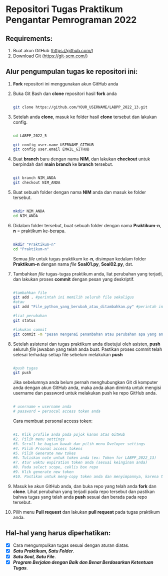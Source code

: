 # Repositori Tugas Praktikum Pengantar Pemrograman 2022

## Requirements:
1. Buat akun GitHub (https://github.com/)
2. Download Git (https://git-scm.com/)


## Alur pengumpulan tugas ke repositori ini:

1.  **Fork** repositori ini menggunakan akun GitHub anda

2. Buka Git Bash dan **clone** repositori hasil **fork** anda

   ```sh

   git clone https://github.com/YOUR_USERNAME/LABPP_2022_13.git

   ```

3. Setelah anda **clone**, masuk ke folder hasil **clone** tersebut dan lakukan config.

   ```sh
   
   cd LABPP_2022_5

   git config user.name USERNAME_GITHUB
   git config user.email EMAIL_GITHUB

   ```

4. Buat **branch** baru dengan nama **NIM**, dan lakukan **checkout** untuk berpindah dari **main branch** ke **branch** tersebut.
   ```sh
   
   git branch NIM_ANDA
   git checkout NIM_ANDA
   
   ```

5. Buat sebuah folder dengan nama **NIM** anda dan masuk ke folder tersebut.
   ```sh

   mkdir NIM_ANDA
   cd NIM_ANDA

   ```


6. Didalam folder tersebut, buat sebuah folder dengan nama **Praktikum-n**, **n** = praktikum ke-berapa. 
   ```sh

   mkdir "Praktikum-n"
   cd "Praktikum-n"

   ```
   Semua _file_ untuk tugas praktikum ke-**n**, disimpan kedalam folder **Praktikum-n** dengan nama _file_ **Soal01.py**, **Soal02.py**, dst.

7. Tambahkan _file_ tugas-tugas praktikum anda, liat perubahan yang terjadi, dan lakukan proses **commit** dengan pesan yang deskriptif.

   ```sh
   
   #tambahkan file
   git add . #perintah ini memilih seluruh file sekaligus
   #atau
   git add "File_python_yang_berubah_atau_ditambahkan.py" #perintah ini memilih file tertentu
   
   #liat perubahan
   git status
   
   #lakukan commit
   git commit -m "pesan mengenai penambahan atau perubahan apa yang anda lakukan"
   
   ```

8. Setelah asistensi dan tugas praktikum anda disetujui oleh asisten, **push** seluruh _file_ jawaban yang telah anda buat.
   Pastikan proses commit telah selesai terhadap setiap file sebelum melakukan **push**
   
   ```sh
   
   #push tugas
   git push

   ```
   
   Jika sebelumnya anda belum pernah menghubungkan Git di komputer anda dengan akun GitHub anda, maka anda akan diminta untuk mengisi username dan password untuk
   melakukan push ke repo GitHub anda.
   ```sh

   # username = username anda
   # password = persocal access token anda

   ```
   
   Cara membuat personal access token:
   ```sh
   
   #1. Klik profile anda pada pojok kanan atas GitHub
   #2. Pilih menu settings
   #3. Scroll ke bagian bawah dan pilih menu Dveloper settings
   #4. Pilih Prsonal access tokens
   #5. Pilih Generate new tokes
   #6. Tuliskan note untuk token anda (ex: Token for LABPP_2022_13)
   #7. Atur waktu expiration token anda (sesuai keinginan anda)
   #8. Pada select scope, ceklis box repo
   #9. Klik generate new token
   #10. Pastikan untuk meng-copy token anda dan menyimpannya, karena token hanya bisa diliat sekali (*Jika hilang, buat token baru)

   ```
   
9. Masuk ke akun GitHub anda, dan buka repo yang telah anda **fork** dan **clone**. Lihat perubahan yang terjadi pada repo tersebut dan pastikan bahwa tugas yang
   telah anda **push** sesuai dan berada pada repo tersebut.
   
10. Pilih menu **Pull request** dan lakukan **pull request** pada tugas praktikum anda.


## Hal-hal yang harus diperhatikan:
- [x] Cara mengumpulkan tugas sesuai dengan aturan diatas.
- [x] _**Satu Praktikum, Satu Folder**_.
- [x] _**Satu Soal, Satu File**_.
- [x] _**Program Berjalan dengan Baik dan Benar Berdasarkan Ketentuan Tugas**_.
